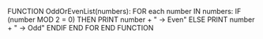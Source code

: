 FUNCTION OddOrEvenList(numbers):
    FOR each number IN numbers:
        IF (number MOD 2 = 0) THEN
            PRINT number + " → Even"
        ELSE
            PRINT number + " → Odd"
        ENDIF
    END FOR
END FUNCTION

